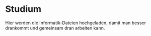 # Studium

Hier werden die Informatik-Dateien hochgeladen, damit man besser drankommt und gemeinsam dran arbeiten kann.
